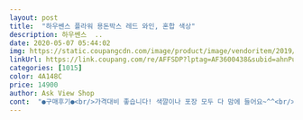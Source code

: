 ```yaml
---
layout: post 
title:  "하우쎈스 플라워 용돈박스 레드 와인, 혼합 색상" 
description: 하우쎈스  ..
date: 2020-05-07 05:44:02 
img: https://static.coupangcdn.com/image/product/image/vendoritem/2019/04/16/4529446619/36c7eaa3-9fd4-4e6e-8a8b-0122a073b8fc.jpg 
linkUrl: https://link.coupang.com/re/AFFSDP?lptag=AF3600438&subid=ahnPublicAsk&pageKey=194491435&itemId=584010074&vendorItemId=4529446619&traceid=V0-113-cf7338c0d9ce5acb 
categories: [1015] 
color: 4A148C 
price: 14900 
author: Ask View Shop 
cont:  "●구매후기●<br/>가격대비 좋습니다! 색깔이나 포장 모두 다 맘에 들어요~^^<br/>고급스럽고 러블리한 느낌이 엄마들이나 여선생님 등등 여자분들이 넘 좋아하게 생겼어요~<br/>매번 그냥 봉투만 드렸는데 뭔가 정성 있어 보이니 더 좋아하실것 같아요!<br/>부담스럽지 않은 가격에 고급스러운 어버이날 선물이 될거 같아서 굿입니다!♡<br/>비누꽃이니 당연 향기가 있지요~~방향제 같은 진한향 아니구요 은은하니 비누향이 좋으네요~비누꽃이랑 조화랑 적절히 섞여 있어 더 풍성해보이네요~ 옆에 있는 밴딩같은 끈을 빼니 쉽게 열수 있었구요 안에 돈을 넣고 감사합니다라는 문구가 바깥쪽에 씌여 그냥 돈만 넣어 드리는 것보다 정성있어 보여요ㅋ 구겨질까 조심조심 넣었답니다^^<br/>어버이날 용돈박스로 레드 구매했는데 퀄리티 짱!<br/>엄마께 드리기위해 하나 구매했어요~<br/>용돈 넣는 엽서같은게 있는데 용돈이랑 향수랑 함께 드리려구용~~핑크핑크해서 잘 어울리네여ㅋ<br/>은은한 향에 핑크꽃이 넘나 잘 어울리네여^^<br/>음~핑크는 진짜 핑크핑크하구요~~<br/>작년에는 화분으로 해드렸는데 용돈박스가 있어서 구매했는데 크기는 아주 크지도 않고 작지도 않은 딱 좋은 크기로 가볍고 고급스러워요~~<br/>조화색이 바랜것이섞여있네요.<br/>.<br/>상자를뜯어 반품 하기도뭣하고 아랫분처럼 더사서 교체해야할것같아요.<br/>.<br/>차라리 더주고살껄.<br/>.<br/>이렇게 구매하고 가격대비  후회하긴 쿠팡서 처음... <br/><br/>" 
---
```

